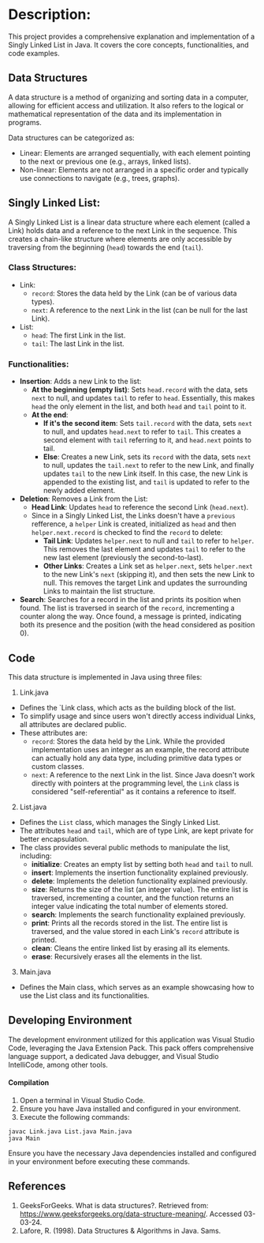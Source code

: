# Description:

This project provides a comprehensive explanation and implementation of a Singly Linked List in Java. It covers the core concepts, functionalities, and code examples.

## Data Structures

A data structure is a method of organizing and sorting data in a computer, allowing for efficient access and utilization. It also refers to the logical or mathematical representation of the data and its implementation in programs.

Data structures can be categorized as:
- Linear: Elements are arranged sequentially, with each element pointing to the next or previous one (e.g., arrays, linked lists).
- Non-linear: Elements are not arranged in a specific order and typically use connections to navigate (e.g., trees, graphs).


## Singly Linked List:

A Singly Linked List is a linear data structure where each element (called a Link) holds data and a reference to the next Link in the sequence. This creates a chain-like structure where elements are only accessible by traversing from the beginning (`head`) towards the end (`tail`).

### Class Structures:

- Link:
  - `record`: Stores the data held by the Link (can be of various data types).
  - `next`: A reference to the next Link in the list (can be null for the last Link).
- List:
  - `head`: The first Link in the list.
  - `tail`: The last Link in the list.

### Functionalities:

- **Insertion**: Adds a new Link to the list:
  - **At the beginning (empty list)**: Sets `head.record` with the data, sets `next` to null, and updates `tail` to refer to `head`. Essentially, this makes `head` the only element in the list, and both `head` and `tail` point to it.
  - **At the end**: 
    - **If it's the second item**: Sets `tail.record` with the data, sets `next` to null, and updates `head.next` to refer to `tail`. This creates a second element with `tail` referring to it, and `head.next` points to tail.
    - **Else**: Creates a new Link, sets its `record` with the data, sets `next` to null, updates the `tail.next` to refer to the new Link, and finally updates `tail` to the new Link itself. In this case, the new Link is appended to the existing list, and `tail` is updated to refer to the newly added element.
- **Deletion**: Removes a Link from the List:
  - **Head Link**: Updates `head` to reference the second Link (`head.next`).
  - Since in a Singly Linked List, the Links doesn't have a `previous` refference, a `helper` Link is created, initialized as `head` and then `helper.next.record` is checked to find the `record` to delete:
    - **Tail Link**: Updates `helper.next` to null and `tail` to refer to `helper`. This removes the last element and updates `tail` to refer to the new last element (previously the second-to-last).
    - **Other Links**: Creates a Link set as `helper.next`, sets `helper.next` to the new Link's `next` (skipping it), and then sets the new Link to null. This removes the target Link and updates the surrounding Links to maintain the list structure.
- **Search**: Searches for a record in the list and prints its position when found. The list is traversed in search of the `record`, incrementing a counter along the way. Once found, a message is printed, indicating both its presence and the position (with the head considered as position 0).

## Code

This data structure is implemented in Java using three files:
1. Link.java
  - Defines the `Link class, which acts as the building block of the list.
  - To simplify usage and since users won't directly access individual Links, all attributes are declared public.
  - These attributes are: 
    - `record`: Stores the data held by the Link. While the provided implementation uses an integer as an example, the record attribute can actually hold any data type, including primitive data types or custom classes.
    - `next`: A reference to the next Link in the list. Since Java doesn't work directly with pointers at the programming level, the `Link` class is considered "self-referential" as it contains a reference to itself.
2. List.java
  - Defines the `List` class, which manages the Singly Linked List.
  - The attributes `head` and `tail`, which are of type Link, are kept private for better encapsulation.
  - The class provides several public methods to manipulate the list, including: 
    - **initialize**: Creates an empty list by setting both `head` and `tail` to null.
    - **insert**: Implements the insertion functionality explained previously.
    - **delete**: Implements the deletion functionality explained previously.
    - **size**: Returns the size of the list (an integer value). The entire list is traversed, incrementing a counter, and the function returns an integer value indicating the total number of elements stored.
    - **search**: Implements the search functionality explained previously.
    - **print**: Prints all the records stored in the list. The entire list is traversed, and the value stored in each Link's `record` attribute is printed.
    - **clean**: Cleans the entire linked list by erasing all its elements.
    - **erase**: Recursively erases all the elements in the list.
3. Main.java
  - Defines the Main class, which serves as an example showcasing how to use the List class and its functionalities.

## Developing Environment

The development environment utilized for this application was Visual Studio Code, leveraging the Java Extension Pack. This pack offers comprehensive language support, a dedicated Java debugger, and Visual Studio IntelliCode, among other tools.

#### Compilation

1. Open a terminal in Visual Studio Code.
2. Ensure you have Java installed and configured in your environment.
3. Execute the following commands:

```
javac Link.java List.java Main.java
java Main
```
Ensure you have the necessary Java dependencies installed and configured in your environment before executing these commands.

## References

1. GeeksForGeeks. What is data structures?. Retrieved from: https://www.geeksforgeeks.org/data-structure-meaning/. Accessed 03-03-24.
2. Lafore, R. (1998). Data Structures & Algorithms in Java. Sams. 
